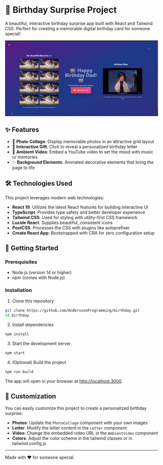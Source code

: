 # 🎂 Birthday Surprise Project

A beautiful, interactive birthday surprise app built with React and Tailwind CSS. Perfect for creating a memorable digital birthday card for someone special!

![Birthday Surprise Project](assets/birthday-surprise.jpg)

## ✨ Features

- 📸 **Photo Collage**: Display memorable photos in an attractive grid layout
- 💌 **Interactive Gift**: Click to reveal a personalized birthday letter
- 🎵 **Ambient Video**: Embed a YouTube video to set the mood with music or memories
- ✨ **Background Elements**: Animated decorative elements that bring the page to life

## 🛠️ Technologies Used

This project leverages modern web technologies:

- **React 19**: Utilizes the latest React features for building interactive UI
- **TypeScript**: Provides type safety and better developer experience
- **Tailwind CSS**: Used for styling with utility-first CSS framework
- **Lucide React**: Supplies beautiful, consistent icons
- **PostCSS**: Processes the CSS with plugins like autoprefixer
- **Create React App**: Bootstrapped with CRA for zero configuration setup

## 🚀 Getting Started

### Prerequisites

- Node.js (version 14 or higher)
- npm (comes with Node.js)

### Installation

1. Clone this repository
```bash
git clone https://github.com/AnderssonProgramming/birthday.git
cd birthday
```

2. Install dependencies
```bash
npm install
```

3. Start the development server
```bash
npm start
```

4. (Optional) Build the project
```bash
npm run build
```

The app will open in your browser at [http://localhost:3000](http://localhost:3000).

## 📝 Customization

You can easily customize this project to create a personalized birthday surprise:

- **Photos**: Update the `PhotoCollage` component with your own images
- **Letter**: Modify the letter content in the `Letter` component
- **Video**: Change the embedded video URL in the `AmbientVideo` component
- **Colors**: Adjust the color scheme in the tailwind classes or in tailwind.config.js

---

Made with ❤️ for someone special


